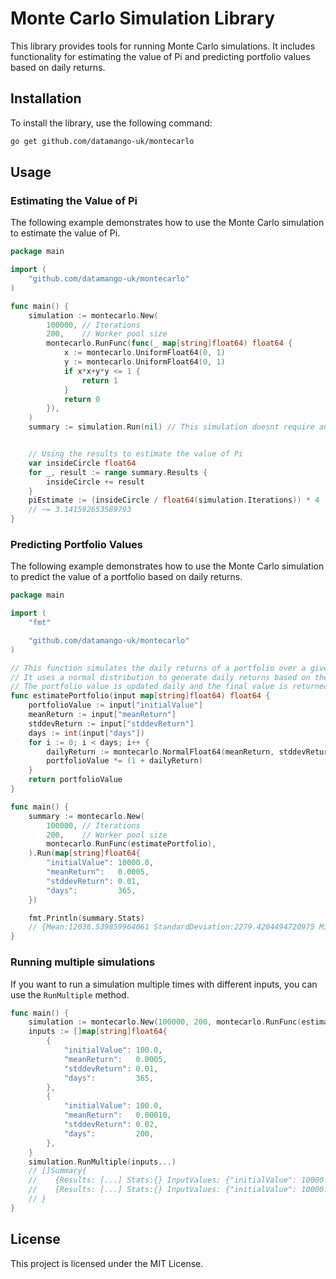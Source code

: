 # Monte Carlo Simulation Library

This library provides tools for running Monte Carlo simulations. It includes functionality for estimating the value of Pi and predicting portfolio values based on daily returns.

## Installation

To install the library, use the following command:

```sh
go get github.com/datamango-uk/montecarlo
```

## Usage

### Estimating the Value of Pi

The following example demonstrates how to use the Monte Carlo simulation to estimate the value of Pi.

```go
package main

import (
    "github.com/datamango-uk/montecarlo"
)

func main() {
    simulation := montecarlo.New(
        100000, // Iterations
        200,    // Worker pool size
        montecarlo.RunFunc(func(_ map[string]float64) float64 {
            x := montecarlo.UniformFloat64(0, 1)
            y := montecarlo.UniformFloat64(0, 1)
            if x*x+y*y <= 1 {
                return 1
            }
            return 0
        }),
    )
    summary := simulation.Run(nil) // This simulation doesnt require any inputs, so we pass nil


    // Using the results to estimate the value of Pi
    var insideCircle float64
    for _, result := range summary.Results {
        insideCircle += result
    }
    piEstimate := (insideCircle / float64(simulation.Iterations)) * 4
    // ~= 3.141592653589793
}
```

### Predicting Portfolio Values

The following example demonstrates how to use the Monte Carlo simulation to predict the value of a portfolio based on daily returns.

```go
package main

import (
    "fmt"

    "github.com/datamango-uk/montecarlo"
)

// This function simulates the daily returns of a portfolio over a given number of days.
// It uses a normal distribution to generate daily returns based on the mean and standard deviation provided.
// The portfolio value is updated daily and the final value is returned.
func estimatePortfolio(input map[string]float64) float64 {
    portfolioValue := input["initialValue"]
    meanReturn := input["meanReturn"]
    stddevReturn := input["stddevReturn"]
    days := int(input["days"])
    for i := 0; i < days; i++ {
        dailyReturn := montecarlo.NormalFloat64(meanReturn, stddevReturn)
        portfolioValue *= (1 + dailyReturn)
    }
    return portfolioValue
}

func main() {
    summary := montecarlo.New(
        100000, // Iterations
        200,    // Worker pool size
        montecarlo.RunFunc(estimatePortfolio),
    ).Run(map[string]float64{
        "initialValue": 10000.0,
        "meanReturn":   0.0005,
        "stddevReturn": 0.01,
        "days":         365,
    })

    fmt.Println(summary.Stats)
    // {Mean:12036.539859964061 StandardDeviation:2279.4204494720975 Min:6481.218067148653 Max:23742.014047666456}
}
```

### Running multiple simulations

If you want to run a simulation multiple times with different inputs, you can use the `RunMultiple` method.

```go
func main() {
    simulation := montecarlo.New(100000, 200, montecarlo.RunFunc(estimatePortfolio))
    inputs := []map[string]float64{
        {
            "initialValue": 100.0,
            "meanReturn":   0.0005,
            "stddevReturn": 0.01,
            "days":         365,
        },
        {
            "initialValue": 100.0,
            "meanReturn":   0.00010,
            "stddevReturn": 0.02,
            "days":         200,
        },
    }
    simulation.RunMultiple(inputs...)
    // []Summary{
    //    {Results: [...] Stats:{} InputValues: {"initialValue": 10000.0, "meanReturn": 0.0005, "stddevReturn": 0.01, "days": 365}},
    //    {Results: [...] Stats:{} InputValues: {"initialValue": 10000.0, "meanReturn": 0.00010, "stddevReturn": 0.02, "days": 200}},
    // }
}
```

## License

This project is licensed under the MIT License.